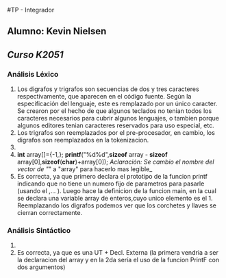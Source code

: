 #TP - Integrador
## **Alumno: Kevin Nielsen**
## *Curso K2051*

### Análisis Léxico
1.  Los digrafos y trigrafos son secuencias de dos y tres caracteres respectivamente, que aparecen en el código fuente.
	Según la especificación del lenguaje, este es remplazado por un único caracter.
	Se crearon por el hecho de que algunos teclados no tenian todos los caracteres necesarios para cubrir algunos lenguajes, o tambien porque algunos editores  tenian caracteres reservados para uso especial, etc.
2. Los trigrafos son reemplazados por el pre-procesador, en cambio, los digrafos son reemplazados en la tokenizacion.
3. 
4. 	**int** array[]={-1,};
	**printf**("%d%d",**sizeof** array - **sizeof** array[0],**sizeof**(**char**)+array[0]);
	_Aclaración: Se cambio el nombre del vector de "_" a "array" para hacerlo mas legible_
5. Es correcta, ya que primero declara el prototipo de la funcion printf indicando que no tiene un numero fijo de parametros para pasarle (usando el ,... ).
   Luego hace la definicion de la funcion main, en la cual se declara una variable array de enteros,cuyo unico elemento es el 1. Reemplazando los digrafos podemos ver que los corchetes y llaves se cierran correctamente.

   
### Análisis Sintáctico
1. 
2. Es correcta, ya que es una UT + Decl. Externa (la primera vendria a ser la declaracion del array y en la 2da sería el uso de la funcion PrintF con dos argumentos)